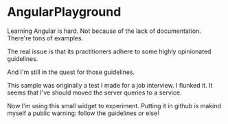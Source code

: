 AngularPlayground
=================

Learning Angular is hard. Not because of the lack of documentation. There're tons of examples.

The real issue is that its practitioners adhere to some highly opinionated guidelines.

And I'm still in the quest for those guidelines.

This sample was originally a test I made for a job interview. I flunked it. It seems that I've should moved the server queries to a service.

Now I'm using this small widget to experiment. Putting it in github is makind myself a public warning: follow the guidelines or else!


